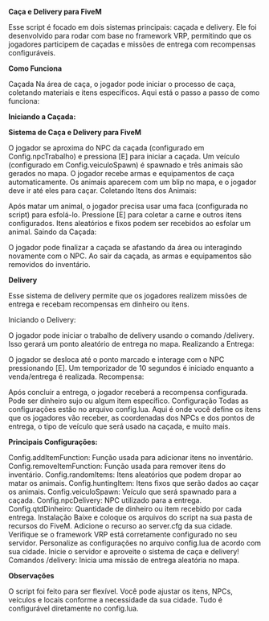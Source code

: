 **__Caça e Delivery para FiveM__**

Esse script é focado em dois sistemas principais: caçada e delivery. Ele foi desenvolvido para rodar com base no framework VRP, permitindo que os jogadores participem de caçadas e missões de entrega com recompensas configuráveis.

**Como Funciona**

Caçada
Na área de caça, o jogador pode iniciar o processo de caça, coletando materiais e itens específicos. Aqui está o passo a passo de como funciona:

**Iniciando a Caçada:**

**Sistema de Caça e Delivery para FiveM**

O jogador se aproxima do NPC da caçada (configurado em Config.npcTrabalho) e pressiona [E] para iniciar a caçada.
Um veículo (configurado em Config.veiculoSpawn) é spawnado e três animais são gerados no mapa.
O jogador recebe armas e equipamentos de caça automaticamente.
Os animais aparecem com um blip no mapa, e o jogador deve ir até eles para caçar.
Coletando Itens dos Animais:

Após matar um animal, o jogador precisa usar uma faca (configurada no script) para esfolá-lo.
Pressione [E] para coletar a carne e outros itens configurados.
Itens aleatórios e fixos podem ser recebidos ao esfolar um animal.
Saindo da Caçada:

O jogador pode finalizar a caçada se afastando da área ou interagindo novamente com o NPC.
Ao sair da caçada, as armas e equipamentos são removidos do inventário.

**Delivery**

Esse sistema de delivery permite que os jogadores realizem missões de entrega e recebam recompensas em dinheiro ou itens.

Iniciando o Delivery:

O jogador pode iniciar o trabalho de delivery usando o comando /delivery. Isso gerará um ponto aleatório de entrega no mapa.
Realizando a Entrega:

O jogador se desloca até o ponto marcado e interage com o NPC pressionando [E].
Um temporizador de 10 segundos é iniciado enquanto a venda/entrega é realizada.
Recompensa:

Após concluir a entrega, o jogador receberá a recompensa configurada. Pode ser dinheiro sujo ou algum item específico.
Configuração
Todas as configurações estão no arquivo config.lua. Aqui é onde você define os itens que os jogadores vão receber, as coordenadas dos NPCs e dos pontos de entrega, o tipo de veículo que será usado na caçada, e muito mais.

**Principais Configurações:**

Config.addItemFunction: Função usada para adicionar itens no inventário.
Config.removeItemFunction: Função usada para remover itens do inventário.
Config.randomItems: Itens aleatórios que podem dropar ao matar os animais.
Config.huntingItem: Itens fixos que serão dados ao caçar os animais.
Config.veiculoSpawn: Veículo que será spawnado para a caçada.
Config.npcDelivery: NPC utilizado para a entrega.
Config.qtdDinheiro: Quantidade de dinheiro ou item recebido por cada entrega.
Instalação
Baixe e coloque os arquivos do script na sua pasta de recursos do FiveM.
Adicione o recurso ao server.cfg da sua cidade.
Verifique se o framework VRP está corretamente configurado no seu servidor.
Personalize as configurações no arquivo config.lua de acordo com sua cidade.
Inicie o servidor e aproveite o sistema de caça e delivery!
Comandos
/delivery: Inicia uma missão de entrega aleatória no mapa.

**Observações**

O script foi feito para ser flexível. Você pode ajustar os itens, NPCs, veículos e locais conforme a necessidade da sua cidade.
Tudo é configurável diretamente no config.lua.

